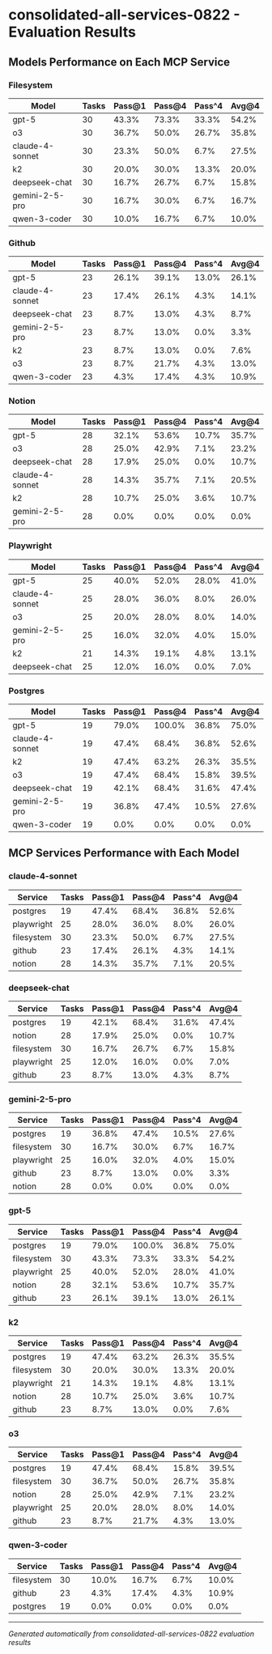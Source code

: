 # consolidated-all-services-0822 - Evaluation Results

## Models Performance on Each MCP Service

### Filesystem

| Model | Tasks | Pass@1 | Pass@4 | Pass^4 | Avg@4 |
|-------|-------|--------|----------|----------|---------|
| gpt-5 | 30 | 43.3% | 73.3% | 33.3% | 54.2% |
| o3 | 30 | 36.7% | 50.0% | 26.7% | 35.8% |
| claude-4-sonnet | 30 | 23.3% | 50.0% | 6.7% | 27.5% |
| k2 | 30 | 20.0% | 30.0% | 13.3% | 20.0% |
| deepseek-chat | 30 | 16.7% | 26.7% | 6.7% | 15.8% |
| gemini-2-5-pro | 30 | 16.7% | 30.0% | 6.7% | 16.7% |
| qwen-3-coder | 30 | 10.0% | 16.7% | 6.7% | 10.0% |

### Github

| Model | Tasks | Pass@1 | Pass@4 | Pass^4 | Avg@4 |
|-------|-------|--------|----------|----------|---------|
| gpt-5 | 23 | 26.1% | 39.1% | 13.0% | 26.1% |
| claude-4-sonnet | 23 | 17.4% | 26.1% | 4.3% | 14.1% |
| deepseek-chat | 23 | 8.7% | 13.0% | 4.3% | 8.7% |
| gemini-2-5-pro | 23 | 8.7% | 13.0% | 0.0% | 3.3% |
| k2 | 23 | 8.7% | 13.0% | 0.0% | 7.6% |
| o3 | 23 | 8.7% | 21.7% | 4.3% | 13.0% |
| qwen-3-coder | 23 | 4.3% | 17.4% | 4.3% | 10.9% |

### Notion

| Model | Tasks | Pass@1 | Pass@4 | Pass^4 | Avg@4 |
|-------|-------|--------|----------|----------|---------|
| gpt-5 | 28 | 32.1% | 53.6% | 10.7% | 35.7% |
| o3 | 28 | 25.0% | 42.9% | 7.1% | 23.2% |
| deepseek-chat | 28 | 17.9% | 25.0% | 0.0% | 10.7% |
| claude-4-sonnet | 28 | 14.3% | 35.7% | 7.1% | 20.5% |
| k2 | 28 | 10.7% | 25.0% | 3.6% | 10.7% |
| gemini-2-5-pro | 28 | 0.0% | 0.0% | 0.0% | 0.0% |

### Playwright

| Model | Tasks | Pass@1 | Pass@4 | Pass^4 | Avg@4 |
|-------|-------|--------|----------|----------|---------|
| gpt-5 | 25 | 40.0% | 52.0% | 28.0% | 41.0% |
| claude-4-sonnet | 25 | 28.0% | 36.0% | 8.0% | 26.0% |
| o3 | 25 | 20.0% | 28.0% | 8.0% | 14.0% |
| gemini-2-5-pro | 25 | 16.0% | 32.0% | 4.0% | 15.0% |
| k2 | 21 | 14.3% | 19.1% | 4.8% | 13.1% |
| deepseek-chat | 25 | 12.0% | 16.0% | 0.0% | 7.0% |

### Postgres

| Model | Tasks | Pass@1 | Pass@4 | Pass^4 | Avg@4 |
|-------|-------|--------|----------|----------|---------|
| gpt-5 | 19 | 79.0% | 100.0% | 36.8% | 75.0% |
| claude-4-sonnet | 19 | 47.4% | 68.4% | 36.8% | 52.6% |
| k2 | 19 | 47.4% | 63.2% | 26.3% | 35.5% |
| o3 | 19 | 47.4% | 68.4% | 15.8% | 39.5% |
| deepseek-chat | 19 | 42.1% | 68.4% | 31.6% | 47.4% |
| gemini-2-5-pro | 19 | 36.8% | 47.4% | 10.5% | 27.6% |
| qwen-3-coder | 19 | 0.0% | 0.0% | 0.0% | 0.0% |

## MCP Services Performance with Each Model

### claude-4-sonnet

| Service | Tasks | Pass@1 | Pass@4 | Pass^4 | Avg@4 |
|---------|-------|--------|----------|----------|---------|
| postgres | 19 | 47.4% | 68.4% | 36.8% | 52.6% |
| playwright | 25 | 28.0% | 36.0% | 8.0% | 26.0% |
| filesystem | 30 | 23.3% | 50.0% | 6.7% | 27.5% |
| github | 23 | 17.4% | 26.1% | 4.3% | 14.1% |
| notion | 28 | 14.3% | 35.7% | 7.1% | 20.5% |

### deepseek-chat

| Service | Tasks | Pass@1 | Pass@4 | Pass^4 | Avg@4 |
|---------|-------|--------|----------|----------|---------|
| postgres | 19 | 42.1% | 68.4% | 31.6% | 47.4% |
| notion | 28 | 17.9% | 25.0% | 0.0% | 10.7% |
| filesystem | 30 | 16.7% | 26.7% | 6.7% | 15.8% |
| playwright | 25 | 12.0% | 16.0% | 0.0% | 7.0% |
| github | 23 | 8.7% | 13.0% | 4.3% | 8.7% |

### gemini-2-5-pro

| Service | Tasks | Pass@1 | Pass@4 | Pass^4 | Avg@4 |
|---------|-------|--------|----------|----------|---------|
| postgres | 19 | 36.8% | 47.4% | 10.5% | 27.6% |
| filesystem | 30 | 16.7% | 30.0% | 6.7% | 16.7% |
| playwright | 25 | 16.0% | 32.0% | 4.0% | 15.0% |
| github | 23 | 8.7% | 13.0% | 0.0% | 3.3% |
| notion | 28 | 0.0% | 0.0% | 0.0% | 0.0% |

### gpt-5

| Service | Tasks | Pass@1 | Pass@4 | Pass^4 | Avg@4 |
|---------|-------|--------|----------|----------|---------|
| postgres | 19 | 79.0% | 100.0% | 36.8% | 75.0% |
| filesystem | 30 | 43.3% | 73.3% | 33.3% | 54.2% |
| playwright | 25 | 40.0% | 52.0% | 28.0% | 41.0% |
| notion | 28 | 32.1% | 53.6% | 10.7% | 35.7% |
| github | 23 | 26.1% | 39.1% | 13.0% | 26.1% |

### k2

| Service | Tasks | Pass@1 | Pass@4 | Pass^4 | Avg@4 |
|---------|-------|--------|----------|----------|---------|
| postgres | 19 | 47.4% | 63.2% | 26.3% | 35.5% |
| filesystem | 30 | 20.0% | 30.0% | 13.3% | 20.0% |
| playwright | 21 | 14.3% | 19.1% | 4.8% | 13.1% |
| notion | 28 | 10.7% | 25.0% | 3.6% | 10.7% |
| github | 23 | 8.7% | 13.0% | 0.0% | 7.6% |

### o3

| Service | Tasks | Pass@1 | Pass@4 | Pass^4 | Avg@4 |
|---------|-------|--------|----------|----------|---------|
| postgres | 19 | 47.4% | 68.4% | 15.8% | 39.5% |
| filesystem | 30 | 36.7% | 50.0% | 26.7% | 35.8% |
| notion | 28 | 25.0% | 42.9% | 7.1% | 23.2% |
| playwright | 25 | 20.0% | 28.0% | 8.0% | 14.0% |
| github | 23 | 8.7% | 21.7% | 4.3% | 13.0% |

### qwen-3-coder

| Service | Tasks | Pass@1 | Pass@4 | Pass^4 | Avg@4 |
|---------|-------|--------|----------|----------|---------|
| filesystem | 30 | 10.0% | 16.7% | 6.7% | 10.0% |
| github | 23 | 4.3% | 17.4% | 4.3% | 10.9% |
| postgres | 19 | 0.0% | 0.0% | 0.0% | 0.0% |

---
*Generated automatically from consolidated-all-services-0822 evaluation results*